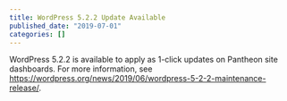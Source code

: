 ```yaml
---
title: WordPress 5.2.2 Update Available
published_date: "2019-07-01"
categories: []
---
```

WordPress 5.2.2 is available to apply as 1-click updates on Pantheon site dashboards. For more information, see <https://wordpress.org/news/2019/06/wordpress-5-2-2-maintenance-release/>.
